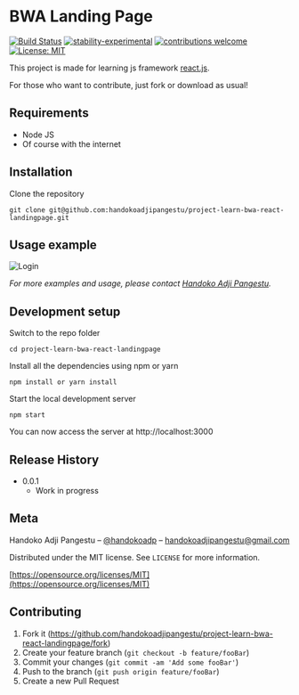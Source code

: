 # BWA Landing Page

[![Build Status](https://travis-ci.org/dwyl/esta.svg?branch=master)](https://github.com/handokoadp/project-learn-bwa-react-landingpage)
[![stability-experimental](https://img.shields.io/badge/stability-experimental-orange.svg)](https://github.com/handokoadp/project-learn-bwa-react-landingpage)
[![contributions welcome](https://img.shields.io/badge/contributions-welcome-brightgreen.svg?style=flat)](https://github.com/handokoadjipangestu/project-learn-bwa-react-landingpage/fork)
[![License: MIT](https://img.shields.io/badge/License-MIT-yellow.svg)](https://opensource.org/licenses/MIT)

This project is made for learning js framework [react.js](https://reactjs.org/).

For those who want to contribute, just fork or download as usual!

## Requirements

-   Node JS
-   Of course with the internet

## Installation

Clone the repository

    git clone git@github.com:handokoadjipangestu/project-learn-bwa-react-landingpage.git

## Usage example

![Login](https://bebaskripsi.000webhostapp.com/project-learn-bwa-react-landingpage/landing-page.png?)

_For more examples and usage, please contact [Handoko Adji Pangestu](https://www.instagram.com/handokoadp/)._

## Development setup

Switch to the repo folder

    cd project-learn-bwa-react-landingpage

Install all the dependencies using npm or yarn

    npm install or yarn install

Start the local development server

    npm start

You can now access the server at http://localhost:3000

## Release History

-   0.0.1
    -   Work in progress

## Meta

Handoko Adji Pangestu – [@handokoadp](https://www.instagram.com/handokoadp/) – handokoadjipangestu@gmail.com

Distributed under the MIT license. See `LICENSE` for more information.

[https://opensource.org/licenses/MIT](https://opensource.org/licenses/MIT)

## Contributing

1. Fork it (<https://github.com/handokoadjipangestu/project-learn-bwa-react-landingpage/fork>)
2. Create your feature branch (`git checkout -b feature/fooBar`)
3. Commit your changes (`git commit -am 'Add some fooBar'`)
4. Push to the branch (`git push origin feature/fooBar`)
5. Create a new Pull Request
